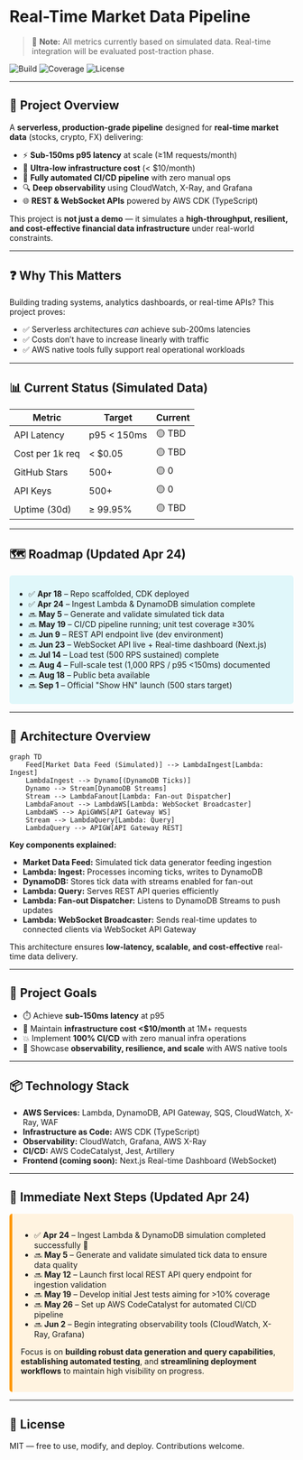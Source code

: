 # Real-Time Market Data Pipeline

> 📌 **Note:** All metrics currently based on simulated data. Real-time integration will be evaluated post-traction phase.

![Build](https://img.shields.io/badge/build-passing-brightgreen)
![Coverage](https://img.shields.io/badge/coverage-0%25-yellow)
![License](https://img.shields.io/badge/license-MIT-blue)

---

## 🚀 Project Overview

A **serverless, production-grade pipeline** designed for **real-time market data** (stocks, crypto, FX) delivering:

- ⚡ **Sub-150ms p95 latency** at scale (≥1M requests/month)  
- 💸 **Ultra-low infrastructure cost** (< $10/month)  
- 🔧 **Fully automated CI/CD pipeline** with zero manual ops  
- 🔍 **Deep observability** using CloudWatch, X-Ray, and Grafana  
- 🌐 **REST & WebSocket APIs** powered by AWS CDK (TypeScript)  

This project is **not just a demo** — it simulates a **high-throughput, resilient, and cost-effective financial data infrastructure** under real-world constraints.

---

## ❓ Why This Matters

Building trading systems, analytics dashboards, or real-time APIs? This project proves:

- ✅ Serverless architectures *can* achieve sub-200ms latencies  
- ✅ Costs don’t have to increase linearly with traffic  
- ✅ AWS native tools fully support real operational workloads  

---

## 📊 Current Status (Simulated Data)

| Metric          | Target             | Current   |
|-----------------|--------------------|-----------|
| API Latency     | p95 < 150ms        | 🟡 TBD    |
| Cost per 1k req | < $0.05            | 🟡 TBD    |
| GitHub Stars    | 500+               | 🟡 0      |
| API Keys        | 500+               | 🟡 0      |
| Uptime (30d)    | ≥ 99.95%           | 🟡 TBD    |

---

## 🗺️ Roadmap (Updated Apr 24)

<div style="background:#e0f7fa; padding:10px; border-radius:5px;">

- ✅ **Apr 18** – Repo scaffolded, CDK deployed  
- ✅ **Apr 24** – Ingest Lambda & DynamoDB simulation complete  
- 🔜 **May 5** – Generate and validate simulated tick data  
- 🔜 **May 19** – CI/CD pipeline running; unit test coverage ≥30%  
- 🔜 **Jun 9** – REST API endpoint live (dev environment)  
- 🔜 **Jun 23** – WebSocket API live + Real-time dashboard (Next.js)  
- 🔜 **Jul 14** – Load test (500 RPS sustained) complete  
- 🔜 **Aug 4** – Full-scale test (1,000 RPS / p95 <150ms) documented  
- 🔜 **Aug 18** – Public beta available  
- 🔜 **Sep 1** – Official "Show HN" launch (500 stars target)  

</div>

---

## 🧱 Architecture Overview

```mermaid
graph TD
    Feed[Market Data Feed (Simulated)] --> LambdaIngest[Lambda: Ingest]
    LambdaIngest --> Dynamo[(DynamoDB Ticks)]
    Dynamo --> Stream[DynamoDB Streams]
    Stream --> LambdaFanout[Lambda: Fan-out Dispatcher]
    LambdaFanout --> LambdaWS[Lambda: WebSocket Broadcaster]
    LambdaWS --> ApiGWWS[API Gateway WS]
    Stream --> LambdaQuery[Lambda: Query]
    LambdaQuery --> APIGW[API Gateway REST]
```

**Key components explained:**

- **Market Data Feed:** Simulated tick data generator feeding ingestion  
- **Lambda: Ingest:** Processes incoming ticks, writes to DynamoDB  
- **DynamoDB:** Stores tick data with streams enabled for fan-out  
- **Lambda: Query:** Serves REST API queries efficiently  
- **Lambda: Fan-out Dispatcher:** Listens to DynamoDB Streams to push updates  
- **Lambda: WebSocket Broadcaster:** Sends real-time updates to connected clients via WebSocket API Gateway  

This architecture ensures **low-latency, scalable, and cost-effective** real-time data delivery.

---

## 🎯 Project Goals

- ⏱️ Achieve **sub-150ms latency** at p95  
- 💸 Maintain **infrastructure cost <$10/month** at 1M+ requests  
- 💥 Implement **100% CI/CD** with zero manual infra operations  
- 🧠 Showcase **observability, resilience, and scale** with AWS native tools  

---

## 📦 Technology Stack

- **AWS Services:** Lambda, DynamoDB, API Gateway, SQS, CloudWatch, X-Ray, WAF  
- **Infrastructure as Code:** AWS CDK (TypeScript)  
- **Observability:** CloudWatch, Grafana, AWS X-Ray  
- **CI/CD:** AWS CodeCatalyst, Jest, Artillery  
- **Frontend (coming soon):** Next.js Real-time Dashboard (WebSocket)  

---

## 🚧 Immediate Next Steps (Updated Apr 24)

<div style="background:#fff3e0; padding:15px; border-radius:5px; border-left: 5px solid #ff9800;">

- ✅ **Apr 24** – Ingest Lambda & DynamoDB simulation completed successfully 🎉  
- 🔜 **May 5** – Generate and validate simulated tick data to ensure data quality  
- 🔜 **May 12** – Launch first local REST API query endpoint for ingestion validation  
- 🔜 **May 19** – Develop initial Jest tests aiming for >10% coverage  
- 🔜 **May 26** – Set up AWS CodeCatalyst for automated CI/CD pipeline  
- 🔜 **Jun 2** – Begin integrating observability tools (CloudWatch, X-Ray, Grafana)  

Focus is on **building robust data generation and query capabilities**, **establishing automated testing**, and **streamlining deployment workflows** to maintain high visibility on progress.

</div>

---

## 📎 License

MIT — free to use, modify, and deploy. Contributions welcome.
